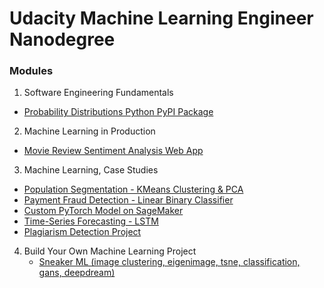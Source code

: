 # Udacity Machine Learning Engineer Nanodegree

### Modules
1. Software Engineering Fundamentals
 - [Probability Distributions Python PyPI Package](https://github.com/Andrewzh112/Udacity---Machine-Learning-Engineer/tree/master/Software%20Engineering%20Fundamentals/distributions)
2. Machine Learning in Production
 - [Movie Review Sentiment Analysis Web App](https://github.com/Andrewzh112/Udacity---Machine-Learning-Engineer/tree/master/Machine%20Learning%20in%20Production/Project)
3. Machine Learning, Case Studies
 - [Population Segmentation - KMeans Clustering & PCA](https://github.com/Andrewzh112/Udacity---Machine-Learning-Engineer/tree/master/Machine%20Learning%20Case%20Studies/Population_Segmentation)
 - [Payment Fraud Detection - Linear Binary Classifier](https://github.com/Andrewzh112/Udacity---Machine-Learning-Engineer/tree/master/Machine%20Learning%20Case%20Studies/Payment_Fraud_Detection)
  - [Custom PyTorch Model on SageMaker](https://github.com/Andrewzh112/Udacity---Machine-Learning-Engineer/tree/master/Machine%20Learning%20Case%20Studies/Moon_Data)
   - [Time-Series Forecasting - LSTM](https://github.com/Andrewzh112/Udacity---Machine-Learning-Engineer/tree/master/Machine%20Learning%20Case%20Studies/Time_Series_Forecasting)
   - [Plagiarism Detection Project](https://github.com/Andrewzh112/Udacity---Machine-Learning-Engineer/tree/master/Machine%20Learning%20Case%20Studies/Project_Plagiarism_Detection)
4. Build Your Own Machine Learning Project
   - [Sneaker ML (image clustering, eigenimage, tsne, classification, gans, deepdream)](https://github.com/Andrewzh112/Sneaker-ML)
